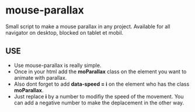 # mouse-parallax
Small script to make a mouse parallax in any project. Available for all navigator on desktop, blocked on tablet et mobil.


## USE
- Use mouse-parallax is really simple.
- Once in your html add the **moParallax** class on the element you want to animate with parallax.
- Also dont forget to add **data-speed = i** on the element who has the class **moParallax**.
- Just replace **i** by a number to modifiy the speed of the movement. You can add a negative number to make the deplacement in the other way.
